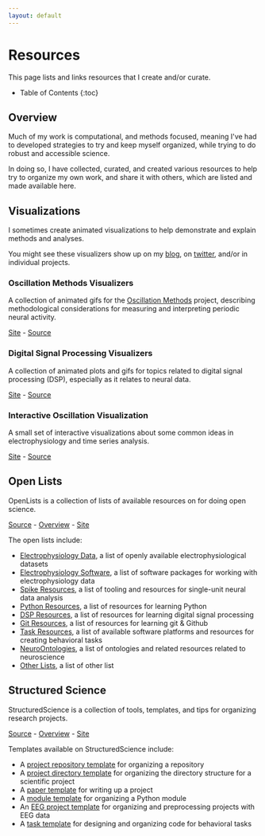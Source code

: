 ```yaml
---
layout: default
---
```


# Resources

This page lists and links resources that I create and/or curate.

* Table of Contents
{:toc}

## Overview

Much of my work is computational, and methods focused, meaning I've had to developed strategies
to try and keep myself organized, while trying to do robust and accessible science.

In doing so, I have collected, curated, and created various resources to help try to
organize my own work, and share it with others, which are listed and made available here.

## Visualizations

I sometimes create animated visualizations to help demonstrate and explain methods and analyses.

You might see these visualizers show up on my
[blog](blog.html), on
[twitter](https://twitter.com/TomDonoghue),
and/or in individual projects.

### Oscillation Methods Visualizers

A collection of animated gifs for the
[Oscillation Methods](https://github.com/OscillationMethods/OscillationMethods) project,
describing methodological considerations
for measuring and interpreting periodic neural activity.

[Site](https://oscillationmethods.github.io/docs/viz.html) -
[Source](https://github.com/OscillationMethods/Visualizers)

### Digital Signal Processing Visualizers

A collection of animated plots and gifs for topics related to  digital signal processing (DSP),
especially as it relates to neural data.

[Site](https://tomdonoghue.github.io/SigViz/) -
[Source](https://github.com/TomDonoghue/SigViz)

### Interactive Oscillation Visualization

A small set of interactive visualizations about some common ideas in electrophysiology
and time series analysis.

[Site](http://icogsci1.ucsd.edu/~tdonoghu/) -
[Source](https://github.com/TomDonoghue/osc_viz)

## Open Lists

OpenLists is a collection of lists of available resources on for doing open science.

[Source](https://github.com/OpenLists) -
[Overview](https://github.com/openlists/Overview) -
[Site](https://openlists.github.io/)

The open lists include:
- [Electrophysiology Data](https://github.com/openlists/ElectrophysiologyData),
a list of openly available electrophysiological datasets
- [Electrophysiology Software](https://github.com/openlists/ElectrophysiologySoftware),
a list of software packages for working with electrophysiology data
- [Spike Resources](https://github.com/openlists/SpikeResources),
a list of tooling and resources for single-unit neural data analysis
- [Python Resources](https://github.com/openlists/PythonResources),
a list of resources for learning Python
- [DSP Resources](https://github.com/openlists/DSPResources),
a list of resources for learning digital signal processing
- [Git Resources](https://github.com/openlists/GitResources),
a list of resources for learning git & Github
- [Task Resources](https://github.com/openlists/OpenTasks),
a list of available software platforms and resources for creating behavioral tasks
- [NeuroOntologies](https://github.com/openlists/NeuroOntologies),
a list of ontologies and related resources related to neuroscience
- [Other Lists](https://github.com/openlists/OtherLists),
a list of other list

## Structured Science

StructuredScience is a collection of tools, templates, and tips for organizing research projects.

[Source](https://github.com/structuredscience/) -
[Overview](https://github.com/structuredscience/Overview) -
[Site](https://structuredscience.github.io/)

Templates available on StructuredScience include:

- A [project repository template](https://github.com/structuredscience/ProjectTemplate)
for organizing a repository
- A [project directory template](https://github.com/structuredscience/ProjectDirectoryTemplate)
for organizing the directory structure for a scientific project
- A [paper template](https://github.com/structuredscience/PaperTemplate)
for writing up a project
- A [module template](https://github.com/structuredscience/ModuleTemplate)
for organizing a Python module
- An [EEG project template](https://github.com/structuredscience/EEGTemplate)
for organizing and preprocessing projects with EEG data
- A [task template](https://github.com/structuredscience/TaskTemplate)
for designing and organizing code for behavioral tasks

